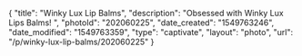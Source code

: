 {
    "title": "Winky Lux Lip Balms",
    "description": "Obsessed with Winky Lux Lips Balms! ",
    "photoId": "202060225",
    "date_created": "1549763246",
    "date_modified": "1549763359",
    "type": "captivate",
    "layout": "photo",
    "url": "\/p\/winky-lux-lip-balms\/202060225"
}